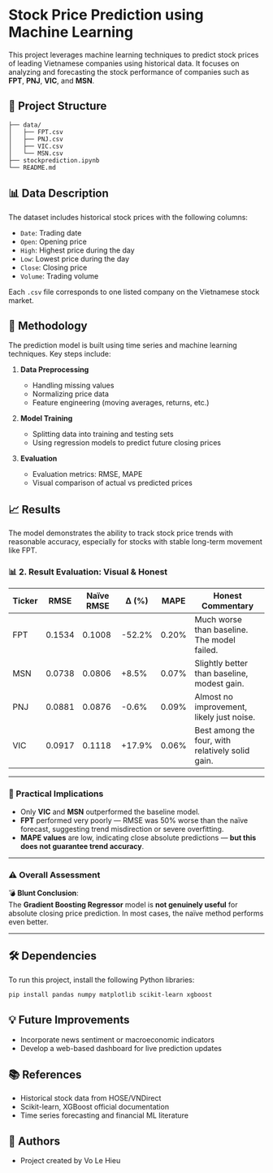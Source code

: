 # Stock Price Prediction using Machine Learning

This project leverages machine learning techniques to predict stock prices of leading Vietnamese companies using historical data. It focuses on analyzing and forecasting the stock performance of companies such as **FPT**, **PNJ**, **VIC**, and **MSN**.

## 📁 Project Structure

```
├── data/
│   ├── FPT.csv
│   ├── PNJ.csv
│   ├── VIC.csv
│   └── MSN.csv
├── stockprediction.ipynb
└── README.md
```

## 📊 Data Description

The dataset includes historical stock prices with the following columns:
- `Date`: Trading date
- `Open`: Opening price
- `High`: Highest price during the day
- `Low`: Lowest price during the day
- `Close`: Closing price
- `Volume`: Trading volume

Each `.csv` file corresponds to one listed company on the Vietnamese stock market.

## 🧠 Methodology

The prediction model is built using time series and machine learning techniques. Key steps include:

1. **Data Preprocessing**
   - Handling missing values
   - Normalizing price data
   - Feature engineering (moving averages, returns, etc.)

2. **Model Training**
   - Splitting data into training and testing sets
   - Using regression models to predict future closing prices

3. **Evaluation**
   - Evaluation metrics: RMSE, MAPE
   - Visual comparison of actual vs predicted prices

## 📈 Results

The model demonstrates the ability to track stock price trends with reasonable accuracy, especially for stocks with stable long-term movement like FPT.

### 📊 2. Result Evaluation: Visual & Honest

| Ticker | RMSE   | Naïve RMSE | Δ (%)    | MAPE   | Honest Commentary                               |
|--------|--------|-------------|----------|--------|-------------------------------------------------|
| FPT    | 0.1534 | 0.1008      | -52.2%   | 0.20%  | Much worse than baseline. The model failed.     |
| MSN    | 0.0738 | 0.0806      | +8.5%    | 0.07%  | Slightly better than baseline, modest gain.     |
| PNJ    | 0.0881 | 0.0876      | -0.6%    | 0.09%  | Almost no improvement, likely just noise.       |
| VIC    | 0.0917 | 0.1118      | +17.9%   | 0.06%  | Best among the four, with relatively solid gain.|

---

### 🎯 Practical Implications

- Only **VIC** and **MSN** outperformed the baseline model.
- **FPT** performed very poorly — RMSE was 50% worse than the naïve forecast, suggesting trend misdirection or severe overfitting.
- **MAPE values** are low, indicating close absolute predictions — **but this does not guarantee trend accuracy**.

---

### ⚠️ Overall Assessment

💣 **Blunt Conclusion**:  
The **Gradient Boosting Regressor** model is **not genuinely useful** for absolute closing price prediction. In most cases, the naïve method performs even better.

---

## 🛠️ Dependencies

To run this project, install the following Python libraries:

```bash
pip install pandas numpy matplotlib scikit-learn xgboost
```

## 💡 Future Improvements

- Incorporate news sentiment or macroeconomic indicators
- Develop a web-based dashboard for live prediction updates

## 📚 References

- Historical stock data from HOSE/VNDirect
- Scikit-learn, XGBoost official documentation
- Time series forecasting and financial ML literature

## 🤝 Authors

- Project created by Vo Le Hieu

